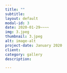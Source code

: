 ```yaml
---
title: ""
subtitle: 
layout: default
modal-id: 3
date: 2020-01-29~~~~
img: 3.jpeg
thumbnail: 3.jpeg
alt: image-alt
project-date: January 2020
client: 
category: gallery
description: 

---
```



